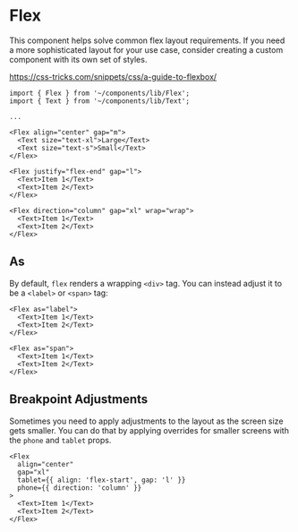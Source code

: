 # Flex

This component helps solve common flex layout requirements. If you need a more sophisticated layout for your use case, consider creating a custom component with its own set of styles.

https://css-tricks.com/snippets/css/a-guide-to-flexbox/

```tsx
import { Flex } from '~/components/lib/Flex';
import { Text } from '~/components/lib/Text';

...

<Flex align="center" gap="m">
  <Text size="text-xl">Large</Text>
  <Text size="text-s">Small</Text>
</Flex>

<Flex justify="flex-end" gap="l">
  <Text>Item 1</Text>
  <Text>Item 2</Text>
</Flex>

<Flex direction="column" gap="xl" wrap="wrap">
  <Text>Item 1</Text>
  <Text>Item 2</Text>
</Flex>
```

## As

By default, `flex` renders a wrapping `<div>` tag. You can instead adjust it to be a `<label>` or `<span>` tag:

```tsx
<Flex as="label">
  <Text>Item 1</Text>
  <Text>Item 2</Text>
</Flex>

<Flex as="span">
  <Text>Item 1</Text>
  <Text>Item 2</Text>
</Flex>
```

## Breakpoint Adjustments

Sometimes you need to apply adjustments to the layout as the screen size gets smaller. You can do that by applying overrides for smaller screens with the `phone` and `tablet` props.

```tsx
<Flex
  align="center"
  gap="xl"
  tablet={{ align: 'flex-start', gap: 'l' }}
  phone={{ direction: 'column' }}
>
  <Text>Item 1</Text>
  <Text>Item 2</Text>
</Flex>
```
